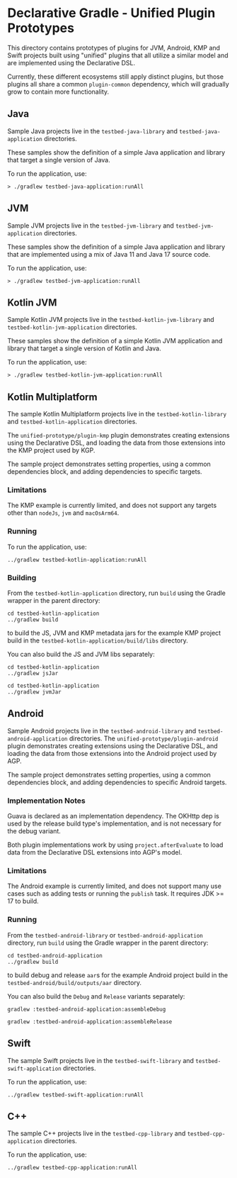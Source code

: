 # Declarative Gradle - Unified Plugin Prototypes

This directory contains prototypes of plugins for JVM, Android, KMP and Swift projects built using "unified" plugins that all utilize a similar model and are implemented using the Declarative DSL.

Currently, these different ecosystems still apply distinct plugins, but those plugins all share a common `plugin-common` dependency, which will gradually grow to contain more functionality.

## Java

Sample Java projects live in the `testbed-java-library` and `testbed-java-application` directories.

These samples show the definition of a simple Java application and library that target a single version of Java.

To run the application, use:

```shell
> ./gradlew testbed-java-application:runAll
```

## JVM

Sample JVM projects live in the `testbed-jvm-library` and `testbed-jvm-application` directories.

These samples show the definition of a simple Java application and library that are implemented using a mix of Java 11 and Java 17 source code.

To run the application, use:

```shell
> ./gradlew testbed-jvm-application:runAll
```

## Kotlin JVM

Sample Kotlin JVM projects live in the `testbed-kotlin-jvm-library` and `testbed-kotlin-jvm-application` directories.

These samples show the definition of a simple Kotlin JVM application and library that target a single version of Kotlin and Java.

To run the application, use:

```shell
> ./gradlew testbed-kotlin-jvm-application:runAll
```

## Kotlin Multiplatform

The sample Kotlin Multiplatform projects live in the `testbed-kotlin-library` and `testbed-kotlin-application` directories.

The `unified-prototype/plugin-kmp` plugin demonstrates creating extensions using the Declarative DSL, and loading the data from those extensions into the KMP project used by KGP.

The sample project demonstrates setting properties, using a common dependencies block, and adding dependencies to specific targets.

### Limitations

The KMP example is currently limited, and does not support any targets other than `nodeJs`, `jvm` and `macOsArm64`.

### Running

To run the application, use:

```shell
../gradlew testbed-kotlin-application:runAll
```

### Building

From the `testbed-kotlin-application` directory, run `build` using the Gradle wrapper in the parent directory:

```shell
cd testbed-kotlin-application
../gradlew build
```

to build the JS, JVM and KMP metadata jars for the example KMP project build in the `testbed-kotlin-application/build/libs` directory.

You can also build the JS and JVM libs separately:

```shell 
cd testbed-kotlin-application
../gradlew jsJar
```

```shell 
cd testbed-kotlin-application
../gradlew jvmJar
```

## Android

Sample Android projects live in the `testbed-android-library` and `testbed-android-application` directories.
The `unified-prototype/plugin-android` plugin demonstrates creating extensions using the Declarative DSL, and loading the data from those extensions into the Android project used by AGP.

The sample project demonstrates setting properties, using a common dependencies block, and adding dependencies to specific Android targets.

### Implementation Notes

Guava is declared as an implementation dependency.
The OKHttp dep is used by the release build type's implementation, and is not necessary for the debug variant.

Both plugin implementations work by using `project.afterEvaluate` to load data from the Declarative DSL extensions into AGP's model.

### Limitations

The Android example is currently limited, and does not support many use cases such as adding tests or running the `publish` task.
It requires JDK >= 17 to build.

### Running 
From the `testbed-android-library` or `testbed-android-application` directory, run `build` using the Gradle wrapper in the parent directory:

```shell
cd testbed-android-application
../gradlew build
```

to build debug and release `aar`s for the example Android project build in the `testbed-android/build/outputs/aar` directory.

You can also build the `Debug` and `Release` variants separately:

```shell 
gradlew :testbed-android-application:assembleDebug
```

```shell 
gradlew :testbed-android-application:assembleRelease
```

## Swift

The sample Swift projects live in the `testbed-swift-library` and `testbed-swift-application` directories.

To run the application, use:

```shell
../gradlew testbed-swift-application:runAll
```

## C++

The sample C++ projects live in the `testbed-cpp-library` and `testbed-cpp-application` directories.

To run the application, use:

```shell
../gradlew testbed-cpp-application:runAll
```
